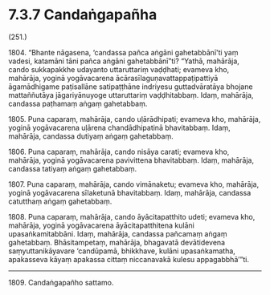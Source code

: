 # 7.3.7 Candaṅgapañha

(251.)

1804\. “Bhante nāgasena, ‘candassa pañca aṅgāni gahetabbānī’ti yaṃ vadesi, katamāni tāni pañca aṅgāni gahetabbānī”ti? “Yathā, mahārāja, cando sukkapakkhe udayanto uttaruttariṃ vaḍḍhati; evameva kho, mahārāja, yoginā yogāvacarena ācārasīlaguṇavattappaṭipattiyā āgamādhigame paṭisallāne satipaṭṭhāne indriyesu guttadvāratāya bhojane mattaññutāya jāgariyānuyoge uttaruttariṃ vaḍḍhitabbaṃ. Idaṃ, mahārāja, candassa paṭhamaṃ aṅgaṃ gahetabbaṃ.

1805\. Puna caparaṃ, mahārāja, cando uḷārādhipati; evameva kho, mahārāja, yoginā yogāvacarena uḷārena chandādhipatinā bhavitabbaṃ. Idaṃ, mahārāja, candassa dutiyaṃ aṅgaṃ gahetabbaṃ.

1806\. Puna caparaṃ, mahārāja, cando nisāya carati; evameva kho, mahārāja, yoginā yogāvacarena pavivittena bhavitabbaṃ. Idaṃ, mahārāja, candassa tatiyaṃ aṅgaṃ gahetabbaṃ.

1807\. Puna caparaṃ, mahārāja, cando vimānaketu; evameva kho, mahārāja, yoginā yogāvacarena sīlaketunā bhavitabbaṃ. Idaṃ, mahārāja, candassa catutthaṃ aṅgaṃ gahetabbaṃ.

1808\. Puna caparaṃ, mahārāja, cando āyācitapatthito udeti; evameva kho, mahārāja, yoginā yogāvacarena āyācitapatthitena kulāni upasaṅkamitabbāni. Idaṃ, mahārāja, candassa pañcamaṃ aṅgaṃ gahetabbaṃ. Bhāsitampetaṃ, mahārāja, bhagavatā devātidevena saṃyuttanikāyavare ‘candūpamā, bhikkhave, kulāni upasaṅkamatha, apakasseva kāyaṃ apakassa cittaṃ niccanavakā kulesu appagabbhā’”ti.

---

1809\. Candaṅgapañho sattamo.
